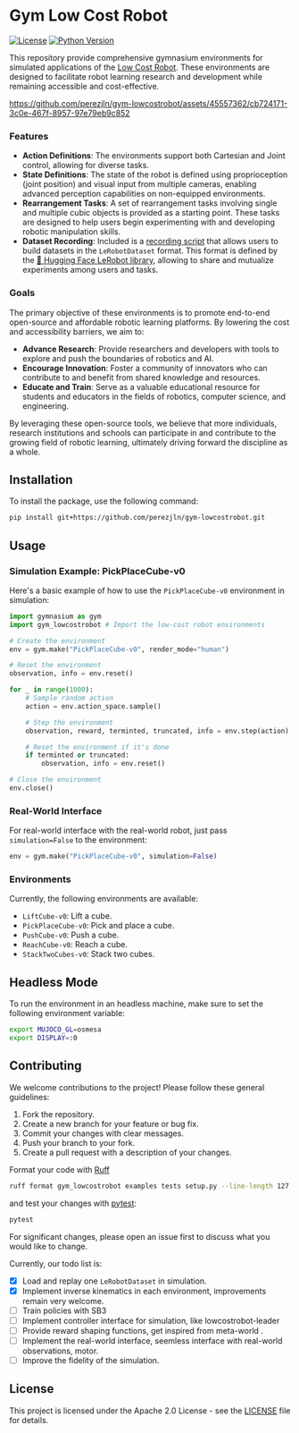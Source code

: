 # Gym Low Cost Robot

[![License](https://img.shields.io/badge/license-Apache%202.0-blue)](LICENSE)
[![Python Version](https://img.shields.io/badge/python-3.7%2B-blue)](https://www.python.org/downloads/release/python-370/)

This repository provide comprehensive gymnasium environments for simulated applications of the [Low Cost Robot](https://github.com/AlexanderKoch-Koch/low_cost_robot). 
These environments are designed to facilitate robot learning research and development while remaining accessible and cost-effective.

https://github.com/perezjln/gym-lowcostrobot/assets/45557362/cb724171-3c0e-467f-8957-97e79eb9c852

### Features

- **Action Definitions**: The environments support both Cartesian and Joint control, allowing for diverse tasks.
- **State Definitions**: The state of the robot is defined using proprioception (joint position) and visual input from multiple cameras, enabling advanced perception capabilities on non-equipped environments.
- **Rearrangement Tasks**: A set of rearrangement tasks involving single and multiple cubic objects is provided as a starting point. These tasks are designed to help users begin experimenting with and developing robotic manipulation skills.
- **Dataset Recording**: Included is a [recording script](https://github.com/perezjln/gym-lowcostrobot/blob/main/examples/trace_lerobotdataset.py) that allows users to build datasets in the `LeRobotDataset` format. This format is defined by the [🤗 Hugging Face LeRobot library](https://github.com/huggingface/lerobot), allowing to share and mutualize experiments among users and tasks.

### Goals

The primary objective of these environments is to promote end-to-end open-source and affordable robotic learning platforms. By lowering the cost and accessibility barriers, we aim to:

- **Advance Research**: Provide researchers and developers with tools to explore and push the boundaries of robotics and AI.
- **Encourage Innovation**: Foster a community of innovators who can contribute to and benefit from shared knowledge and resources.
- **Educate and Train**: Serve as a valuable educational resource for students and educators in the fields of robotics, computer science, and engineering.

By leveraging these open-source tools, we believe that more individuals, research institutions and schools can participate in and contribute to the growing field of robotic learning, ultimately driving forward the discipline as a whole.


## Installation

To install the package, use the following command:

```bash
pip install git+https://github.com/perezjln/gym-lowcostrobot.git
```

## Usage

### Simulation Example: PickPlaceCube-v0

Here's a basic example of how to use the `PickPlaceCube-v0` environment in simulation:

```python
import gymnasium as gym
import gym_lowcostrobot # Import the low-cost robot environments

# Create the environment
env = gym.make("PickPlaceCube-v0", render_mode="human")

# Reset the environment
observation, info = env.reset()

for _ in range(1000):
    # Sample random action
    action = env.action_space.sample()

    # Step the environment
    observation, reward, terminted, truncated, info = env.step(action)

    # Reset the environment if it's done
    if terminted or truncated:
        observation, info = env.reset()

# Close the environment
env.close()
```

### Real-World Interface

For real-world interface with the real-world robot, just pass `simulation=False` to the environment:

```python
env = gym.make("PickPlaceCube-v0", simulation=False)
```

### Environments

Currently, the following environments are available:

- `LiftCube-v0`: Lift a cube.
- `PickPlaceCube-v0`: Pick and place a cube.
- `PushCube-v0`: Push a cube.
- `ReachCube-v0`: Reach a cube.
- `StackTwoCubes-v0`: Stack two cubes.

## Headless Mode

To run the environment in an headless machine, make sure to set the following environment variable:

```sh
export MUJOCO_GL=osmesa
export DISPLAY=:0
```

## Contributing

We welcome contributions to the project! Please follow these general guidelines:

1. Fork the repository.
2. Create a new branch for your feature or bug fix.
3. Commit your changes with clear messages.
4. Push your branch to your fork.
5. Create a pull request with a description of your changes.

Format your code with [Ruff](https://github.com/astral-sh/ruff)

```sh
ruff format gym_lowcostrobot examples tests setup.py --line-length 127
```

and test your changes with [pytest](https://docs.pytest.org/en/8.2.x/):

```sh
pytest
```

For significant changes, please open an issue first to discuss what you would like to change.

Currently, our todo list is:

- [X] Load and replay one `LeRobotDataset` in simulation.
- [X] Implement inverse kinematics in each environment, improvements remain very welcome.
- [ ] Train policies with SB3
- [ ] Implement controller interface for simulation, like lowcostrobot-leader
- [ ] Provide reward shaping functions, get inspired from meta-world .
- [ ] Implement the real-world interface, seemless interface with real-world observations, motor.
- [ ] Improve the fidelity of the simulation.

## License

This project is licensed under the Apache 2.0 License - see the [LICENSE](LICENSE) file for details.

